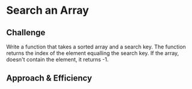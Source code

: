 # Search an Array

## Challenge

Write a function that takes a sorted array and a search key. The function returns the index of the element equalling the search key. If the array, doesn't contain the element, it returns -1.

## Approach & Efficiency